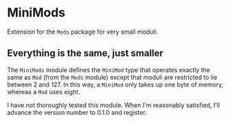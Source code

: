 # MiniMods
Extension for the `Mods` package for very small moduli.

## Everything is the same, just smaller

The `MiniMods` module defines the `MiniMod` type that operates
exactly the same as `Mod` (from the `Mods` module) except that 
moduli are restricted to lie between 2 and 127. In this way, a
`MiniMod` only takes up one byte of memory, whereas a `Mod` uses 
eight. 

I have not thoroughly tested this module. When I'm reasonably 
satisfied, I'll advance the version number to 0.1.0 and register.